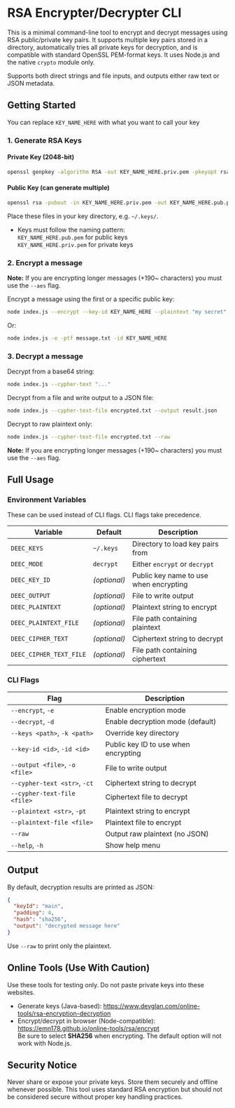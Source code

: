 # RSA Encrypter/Decrypter CLI

This is a minimal command-line tool to encrypt and decrypt messages using RSA public/private key pairs. It supports multiple key pairs stored in a directory, automatically tries all private keys for decryption, and is compatible with standard OpenSSL PEM-format keys. It uses Node.js and the native `crypto` module only.

Supports both direct strings and file inputs, and outputs either raw text or JSON metadata.

## Getting Started

You can replace `KEY_NAME_HERE` with what you want to call your key

### 1. Generate RSA Keys

#### Private Key (2048-bit)
```bash
openssl genpkey -algorithm RSA -out KEY_NAME_HERE.priv.pem -pkeyopt rsa_keygen_bits:2048
```

#### Public Key (can generate multiple)
```bash
openssl rsa -pubout -in KEY_NAME_HERE.priv.pem -out KEY_NAME_HERE.pub.pem
```

Place these files in your key directory, e.g. `~/.keys/`.

- Keys must follow the naming pattern:  
  `KEY_NAME_HERE.pub.pem` for public keys  
  `KEY_NAME_HERE.priv.pem` for private keys

### 2. Encrypt a message

__Note:__ If you are encrypting longer messages (+190~ characters) you must use the `--aes` flag.

Encrypt a message using the first or a specific public key:
```bash
node index.js --encrypt --key-id KEY_NAME_HERE --plaintext "my secret" -o encrypted.txt
```

Or:
```bash
node index.js -e -ptf message.txt -id KEY_NAME_HERE
```

### 3. Decrypt a message

Decrypt from a base64 string:
```bash
node index.js --cypher-text "..." 
```

Decrypt from a file and write output to a JSON file:
```bash
node index.js --cypher-text-file encrypted.txt --output result.json
```

Decrypt to raw plaintext only:
```bash
node index.js --cypher-text-file encrypted.txt --raw
```

__Note:__ If you are encrypting longer messages (+190~ characters) you must use the `--aes` flag.

## Full Usage

### Environment Variables

These can be used instead of CLI flags. CLI flags take precedence.

| Variable             | Default          | Description                                    |
|----------------------|------------------|------------------------------------------------|
| `DEEC_KEYS`               | `~/.keys`        | Directory to load key pairs from          |
| `DEEC_MODE`               | `decrypt`        | Either `encrypt` or `decrypt`             |
| `DEEC_KEY_ID`             | *(optional)*     | Public key name to use when encrypting    |
| `DEEC_OUTPUT`             | *(optional)*     | File to write output                      |
| `DEEC_PLAINTEXT`          | *(optional)*     | Plaintext string to encrypt               |
| `DEEC_PLAINTEXT_FILE`     | *(optional)*     | File path containing plaintext            |
| `DEEC_CIPHER_TEXT`        | *(optional)*     | Ciphertext string to decrypt              |
| `DEEC_CIPHER_TEXT_FILE`   | *(optional)*     | File path containing ciphertext           |

### CLI Flags

| Flag                           | Description                                 |
|--------------------------------|---------------------------------------------|
| `--encrypt`, `-e`              | Enable encryption mode                      |
| `--decrypt`, `-d`              | Enable decryption mode (default)            |
| `--keys <path>`, `-k <path>`   | Override key directory                      |
| `--key-id <id>`, `-id <id>`    | Public key ID to use when encrypting        |
| `--output <file>`, `-o <file>` | File to write output                        |
| `--cypher-text <str>`, `-ct`   | Ciphertext string to decrypt                |
| `--cypher-text-file <file>`    | Ciphertext file to decrypt                  |
| `--plaintext <str>`, `-pt`     | Plaintext string to encrypt                 |
| `--plaintext-file <file>`      | Plaintext file to encrypt                   |
| `--raw`                        | Output raw plaintext (no JSON)              |
| `--help`, `-h`                 | Show help menu                              |

## Output

By default, decryption results are printed as JSON:
```json
{
  "keyId": "main",
  "padding": 4,
  "hash": "sha256",
  "output": "decrypted message here"
}
```

Use `--raw` to print only the plaintext.

## Online Tools (Use With Caution)

Use these tools for testing only. Do not paste private keys into these websites.

- Generate keys (Java-based): https://www.devglan.com/online-tools/rsa-encryption-decryption  
- Encrypt/decrypt in browser (Node-compatible): https://emn178.github.io/online-tools/rsa/encrypt  
  Be sure to select **SHA256** when encrypting. The default option will not work with Node.js.

## Security Notice

Never share or expose your private keys. Store them securely and offline whenever possible. This tool uses standard RSA encryption but should not be considered secure without proper key handling practices.
